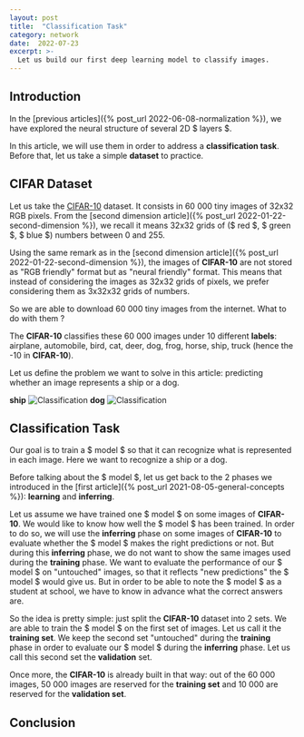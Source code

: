 ```yaml
---
layout: post
title:  "Classification Task"
category: network
date:  2022-07-23
excerpt: >-
  Let us build our first deep learning model to classify images. 
---
```


## Introduction

In the [previous articles]({% post_url 2022-06-08-normalization %}), we have explored the neural structure of 
several 2D $ layers $. 
  
In this article, we will use them in order to address a **classification task**. Before that, let us take 
a simple **dataset** to practice.

## CIFAR Dataset

Let us take the [CIFAR-10](https://www.cs.toronto.edu/~kriz/cifar.html) dataset. It consists in 60 000 tiny images 
of 32x32 RGB pixels. From the [second dimension article]({% post_url 2022-01-22-second-dimension %}), 
we recall it means 32x32 grids of ($ red $, $ green $, $ blue $) numbers between 0 and 255.

Using the same remark as in the [second dimension article]({% post_url 2022-01-22-second-dimension %}), 
the images of **CIFAR-10** are not stored as "RGB friendly" format but as "neural friendly" format. 
This means that instead of considering the images as 32x32 grids of pixels, we prefer considering them as 3x32x32 
grids of numbers.

So we are able to download 60 000 tiny images from the internet. What to do with them ?

The **CIFAR-10** classifies these 60 000 images under 10 different **labels**: airplane, automobile, bird, 
cat, deer, dog, frog, horse, ship, truck (hence the -10 in **CIFAR-10**).

Let us define the problem we want to solve in this article: 
predicting whether an image represents a ship or a dog.

**ship** ![Classification](/_assets/images/network/Classification1.png) 
**dog** ![Classification](/_assets/images/network/Classification2.png) 

## Classification Task

Our goal is to train a $ model $ so that it can recognize what is represented in each image. Here we want 
to recognize a ship or a dog.

Before talking about the $ model $, let us get back to the 2 phases we introduced in the 
[first article]({% post_url 2021-08-05-general-concepts %}): **learning** and **inferring**. 

Let us assume we have trained 
one $ model $ on some images of **CIFAR-10**. We would like to know how well the $ model $ has been trained. 
In order to do so, we will use the **inferring** phase on some images of **CIFAR-10** to evaluate whether the $ model $ 
makes the right predictions or not. But during this **inferring** phase, we do not want to show the same images 
used during the **training** phase. We want to evaluate the performance of our $ model $ on "untouched" images, 
so that it reflects "new predictions" the $ model $ would give us. But in order to be able to note the $ model $ 
as a student at school, we have to know in advance what the correct answers are.

So the idea is pretty simple: just split the **CIFAR-10** dataset into 2 sets. We are able to train the $ model $ 
on the first set of images. Let us call it the **training set**. We keep the second set "untouched" during the 
**training** phase in order to evaluate our $ model $ during the **inferring** phase. Let us call 
this second set the **validation** set.

Once more, the **CIFAR-10** is already built in that way: out of the 60 000 images, 50 000 images are reserved for 
the **training set** and 10 000 are reserved for the **validation set**.

## Conclusion
